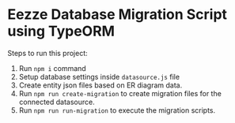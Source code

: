 # Eezze Database Migration Script using TypeORM

Steps to run this project:

1. Run `npm i` command
2. Setup database settings inside `datasource.js` file
3. Create entity json files based on ER diagram data.
4. Run `npm run create-migration` to create migration files for the connected datasource.
5. Run `npm run run-migration` to execute the migration scripts.

